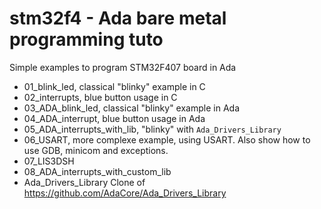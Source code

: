 # stm32f4 - Ada bare metal programming tuto 

Simple examples to program STM32F407 board in Ada


- 01_blink_led, classical "blinky" example in C
- 02_interrupts, blue button usage in C
- 03_ADA_blink_led, classical "blinky" example in Ada
- 04_ADA_interrupt, blue button usage in Ada
- 05_ADA_interrupts_with_lib, "blinky" with `Ada_Drivers_Library`
- 06_USART, more complexe example, using USART. Also show how to use GDB, minicom and exceptions.
- 07_LIS3DSH
- 08_ADA_interrupts_with_custom_lib
- Ada_Drivers_Library
  Clone of https://github.com/AdaCore/Ada_Drivers_Library


